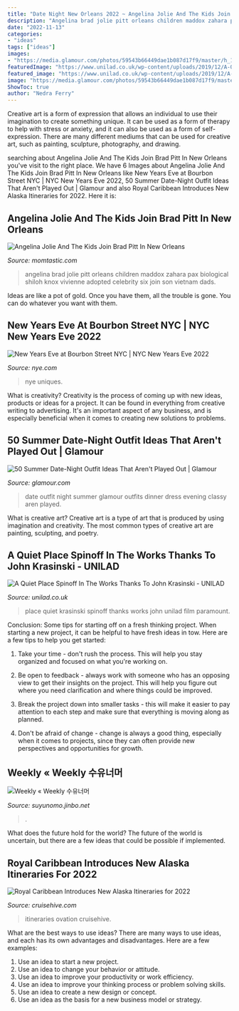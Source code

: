 ```yaml
---
title: "Date Night New Orleans 2022 ~ Angelina Jolie And The Kids Join Brad Pitt In New Orleans"
description: "Angelina brad jolie pitt orleans children maddox zahara pax biological shiloh knox vivienne adopted celebrity six join son vietnam dads"
date: "2022-11-13"
categories:
- "ideas"
tags: ["ideas"]
images:
- "https://media.glamour.com/photos/59543b66449dae1b087d17f9/master/h_1025,c_limit/GettyImages-699383872.jpg"
featuredImage: "https://www.unilad.co.uk/wp-content/uploads/2019/12/A-Quiet-Place-4.jpg"
featured_image: "https://www.unilad.co.uk/wp-content/uploads/2019/12/A-Quiet-Place-4.jpg"
image: "https://media.glamour.com/photos/59543b66449dae1b087d17f9/master/h_1025,c_limit/GettyImages-699383872.jpg"
ShowToc: true
author: "Nedra Ferry"
---
```



Creative art is a form of expression that allows an individual to use their imagination to create something unique. It can be used as a form of therapy to help with stress or anxiety, and it can also be used as a form of self-expression. There are many different mediums that can be used for creative art, such as painting, sculpture, photography, and drawing.

	

		
searching about Angelina Jolie And The Kids Join Brad Pitt In New Orleans you've visit to the right place. We have 6 Images about Angelina Jolie And The Kids Join Brad Pitt In New Orleans like New Years Eve at Bourbon Street NYC | NYC New Years Eve 2022, 50 Summer Date-Night Outfit Ideas That Aren&#039;t Played Out | Glamour and also Royal Caribbean Introduces New Alaska Itineraries for 2022. Here it is:
		
    
## Angelina Jolie And The Kids Join Brad Pitt In New Orleans

<img loading=lazy src="https://www.momtastic.com/assets/uploads/2011/03/file_129204_0_110321-brad-pitt-family-s.jpg" onerror="this.onerror=null;this.src='https://tse4.mm.bing.net/th?id=OIP.GPzB8wnRpHvNAq9ZsLVEjwHaF7&amp;pid=15.1';" alt="Angelina Jolie And The Kids Join Brad Pitt In New Orleans">

_Source: momtastic.com_

>angelina brad jolie pitt orleans children maddox zahara pax biological shiloh knox vivienne adopted celebrity six join son vietnam dads. 

	

Ideas are like a pot of gold. Once you have them, all the trouble is gone. You can do whatever you want with them.

    
## New Years Eve At Bourbon Street NYC | NYC New Years Eve 2022

<img loading=lazy src="https://www.nye.com/images/venues/33-2-bourbon-street-nyc.jpg" onerror="this.onerror=null;this.src='https://tse1.mm.bing.net/th?id=OIP.aMMO8kVb5jhvhyHAoHAyUAHaEo&amp;pid=15.1';" alt="New Years Eve at Bourbon Street NYC | NYC New Years Eve 2022">

_Source: nye.com_

>nye uniques. 

	

What is creativity?
Creativity is the process of coming up with new ideas, products or ideas for a project. It can be found in everything from creative writing to advertising. It's an important aspect of any business, and is especially beneficial when it comes to creating new solutions to problems.

    
## 50 Summer Date-Night Outfit Ideas That Aren&#039;t Played Out | Glamour

<img loading=lazy src="https://media.glamour.com/photos/59543b66449dae1b087d17f9/master/h_1025,c_limit/GettyImages-699383872.jpg" onerror="this.onerror=null;this.src='https://tse1.mm.bing.net/th?id=OIP._OFB2PGBt97NF6V17GzMQgHaLH&amp;pid=15.1';" alt="50 Summer Date-Night Outfit Ideas That Aren&#039;t Played Out | Glamour">

_Source: glamour.com_

>date outfit night summer glamour outfits dinner dress evening classy aren played. 

	

What is creative art?
Creative art is a type of art that is produced by using imagination and creativity. The most common types of creative art are painting, sculpting, and poetry.

    
## A Quiet Place Spinoff In The Works Thanks To John Krasinski - UNILAD

<img loading=lazy src="https://www.unilad.co.uk/wp-content/uploads/2019/12/A-Quiet-Place-4.jpg" onerror="this.onerror=null;this.src='https://tse3.mm.bing.net/th?id=OIP.7iogDJB4u1_0ud0fZEUZHgHaEK&amp;pid=15.1';" alt="A Quiet Place Spinoff In The Works Thanks To John Krasinski - UNILAD">

_Source: unilad.co.uk_

>place quiet krasinski spinoff thanks works john unilad film paramount. 

	

Conclusion: Some tips for starting off on a fresh thinking project.
When starting a new project, it can be helpful to have fresh ideas in tow. Here are a few tips to help you get started:
1. Take your time - don't rush the process. This will help you stay organized and focused on what you're working on.

2. Be open to feedback - always work with someone who has an opposing view to get their insights on the project. This will help you figure out where you need clarification and where things could be improved.

3. Break the project down into smaller tasks - this will make it easier to pay attention to each step and make sure that everything is moving along as planned.

4. Don't be afraid of change - change is always a good thing, especially when it comes to projects, since they can often provide new perspectives and opportunities for growth.

    
## Weekly « Weekly 수유너머

<img loading=lazy src="http://images.pinside.com/c/d1/10/cd1101472a01c020e4e2927064b75b5fbf9b1dc3.gif" onerror="this.onerror=null;this.src='https://tse2.mm.bing.net/th?id=OIP.MRS5KFQ12kyr-heRCcIxEQHaJh&amp;pid=15.1';" alt="Weekly « Weekly 수유너머">

_Source: suyunomo.jinbo.net_

>. 

	

What does the future hold for the world?
The future of the world is uncertain, but there are a few ideas that could be possible if implemented.

    
## Royal Caribbean Introduces New Alaska Itineraries For 2022

<img loading=lazy src="https://www.cruisehive.com/wp-content/uploads/2020/11/ovationoftheseas_alaska2.jpg" onerror="this.onerror=null;this.src='https://tse3.mm.bing.net/th?id=OIP.Ix8UDsFPUOeBBjGLNmBytAHaE8&amp;pid=15.1';" alt="Royal Caribbean Introduces New Alaska Itineraries for 2022">

_Source: cruisehive.com_

>itineraries ovation cruisehive. 

	

What are the best ways to use ideas?
There are many ways to use ideas, and each has its own advantages and disadvantages. Here are a few examples: 
1. Use an idea to start a new project. 
2. Use an idea to change your behavior or attitude. 
3. Use an idea to improve your productivity or work efficiency. 
4. Use an idea to improve your thinking process or problem solving skills. 
5. Use an idea to create a new design or concept. 
6. Use an idea as the basis for a new business model or strategy.

